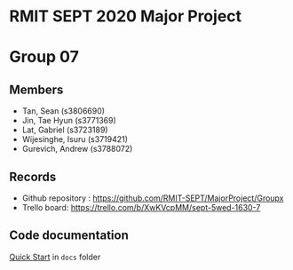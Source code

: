 # RMIT SEPT 2020 Major Project

# Group 07

## Members
* Tan, Sean (s3806690)
* Jin, Tae Hyun (s3771369)
* Lat, Gabriel (s3723189)
* Wijesinghe, Isuru (s3719421)
* Gurevich, Andrew (s3788072)

## Records

* Github repository : https://github.com/RMIT-SEPT/MajorProject/Groupx
* Trello board: https://trello.com/b/XwKVcpMM/sept-5wed-1630-7


## Code documentation

[Quick Start](/docs/README.md) in `docs` folder
